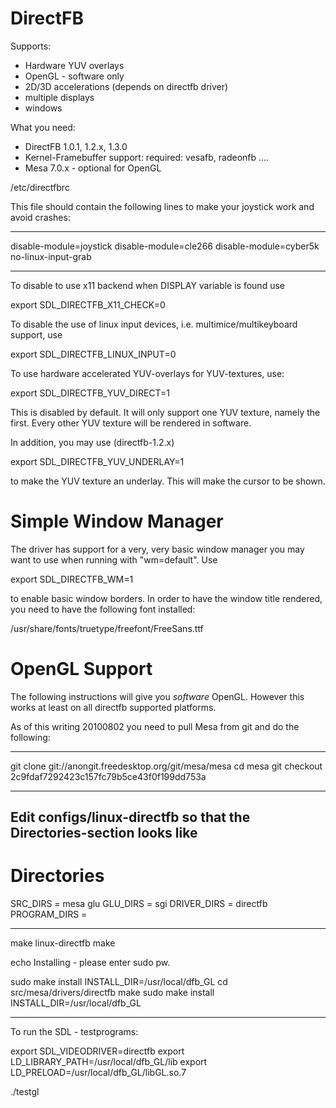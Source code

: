 # DirectFB

Supports:

- Hardware YUV overlays
- OpenGL - software only
- 2D/3D accelerations (depends on directfb driver)
- multiple displays
- windows

What you need:

- DirectFB 1.0.1, 1.2.x, 1.3.0
- Kernel-Framebuffer support: required: vesafb, radeonfb ....
- Mesa 7.0.x - optional for OpenGL

/etc/directfbrc

This file should contain the following lines to make
your joystick work and avoid crashes:

---

disable-module=joystick
disable-module=cle266
disable-module=cyber5k
no-linux-input-grab

---

To disable to use x11 backend when DISPLAY variable is found use

export SDL_DIRECTFB_X11_CHECK=0

To disable the use of linux input devices, i.e. multimice/multikeyboard support,
use

export SDL_DIRECTFB_LINUX_INPUT=0

To use hardware accelerated YUV-overlays for YUV-textures, use:

export SDL_DIRECTFB_YUV_DIRECT=1

This is disabled by default. It will only support one
YUV texture, namely the first. Every other YUV texture will be
rendered in software.

In addition, you may use (directfb-1.2.x)

export SDL_DIRECTFB_YUV_UNDERLAY=1

to make the YUV texture an underlay. This will make the cursor to
be shown.

# Simple Window Manager

The driver has support for a very, very basic window manager you may
want to use when running with "wm=default". Use

export SDL_DIRECTFB_WM=1

to enable basic window borders. In order to have the window title rendered,
you need to have the following font installed:

/usr/share/fonts/truetype/freefont/FreeSans.ttf

# OpenGL Support

The following instructions will give you _software_ OpenGL. However this
works at least on all directfb supported platforms.

As of this writing 20100802 you need to pull Mesa from git and do the following:

---

git clone git://anongit.freedesktop.org/git/mesa/mesa
cd mesa
git checkout 2c9fdaf7292423c157fc79b5ce43f0f199dd753a

---

## Edit configs/linux-directfb so that the Directories-section looks like

# Directories

SRC_DIRS = mesa glu
GLU_DIRS = sgi
DRIVER_DIRS = directfb
PROGRAM_DIRS =

---

make linux-directfb
make

echo Installing - please enter sudo pw.

sudo make install INSTALL_DIR=/usr/local/dfb_GL
cd src/mesa/drivers/directfb
make
sudo make install INSTALL_DIR=/usr/local/dfb_GL

---

To run the SDL - testprograms:

export SDL_VIDEODRIVER=directfb
export LD_LIBRARY_PATH=/usr/local/dfb_GL/lib
export LD_PRELOAD=/usr/local/dfb_GL/libGL.so.7

./testgl

